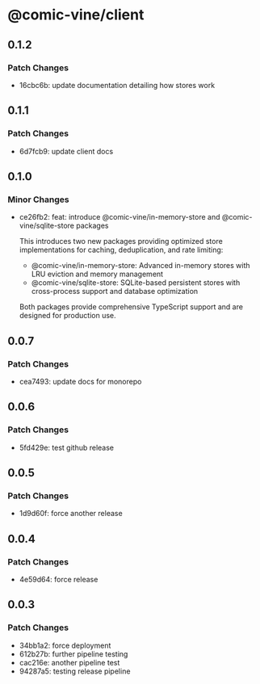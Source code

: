 # @comic-vine/client

## 0.1.2

### Patch Changes

- 16cbc6b: update documentation detailing how stores work

## 0.1.1

### Patch Changes

- 6d7fcb9: update client docs

## 0.1.0

### Minor Changes

- ce26fb2: feat: introduce @comic-vine/in-memory-store and @comic-vine/sqlite-store packages

  This introduces two new packages providing optimized store implementations for caching, deduplication, and rate limiting:
  - @comic-vine/in-memory-store: Advanced in-memory stores with LRU eviction and memory management
  - @comic-vine/sqlite-store: SQLite-based persistent stores with cross-process support and database optimization

  Both packages provide comprehensive TypeScript support and are designed for production use.

## 0.0.7

### Patch Changes

- cea7493: update docs for monorepo

## 0.0.6

### Patch Changes

- 5fd429e: test github release

## 0.0.5

### Patch Changes

- 1d9d60f: force another release

## 0.0.4

### Patch Changes

- 4e59d64: force release

## 0.0.3

### Patch Changes

- 34bb1a2: force deployment
- 612b27b: further pipeline testing
- cac216e: another pipeline test
- 94287a5: testing release pipeline
